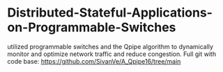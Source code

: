 # Distributed-Stateful-Applications-on-Programmable-Switches
utilized programmable switches and the Qpipe algorithm to dynamically monitor and optimize network traffic and reduce congestion.
Full git with code base: https://github.com/SivanVe/A_Qpipe16/tree/main
